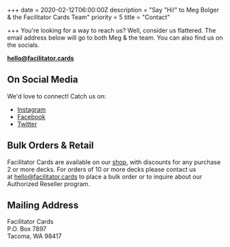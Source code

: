+++
date = 2020-02-12T06:00:00Z
description = "Say \"Hi!\" to Meg Bolger & the Facilitator Cards Team"
priority = 5
title = "Contact"

+++
You're looking for a way to reach us? Well, consider us flattered. The email address below will go to both Meg & the team. You can also find us on the socials.

<strong class="theme-font medium"><a href="mailto:hello@facilitator.cards" target="_blank" rel="noopener noreferrer">hello@facilitator.cards</a></strong>

## On Social Media

We'd love to connect! Catch us on:

* [Instagram](https://instagram.com/facilitatorcards)
* [Facebook](https://facebook/facilitatorcards)
* [Twitter](https://twitter.com/facilitatorcard)

## Bulk Orders & Retail

Facilitator Cards are available on our [shop](https://shop.facilitator.cards/), with discounts for any purchase 2 or more decks. For orders of 10 or more decks please contact us at [hello@facilitator.cards](mailto:hello@facilitator.cards) to place a bulk order or to inquire about our Authorized Reseller program.

## Mailing Address

Facilitator Cards  
P.O. Box 7897  
Tacoma, WA 98417